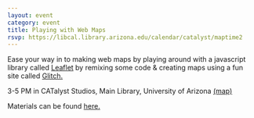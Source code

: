 ```yaml
---
layout: event
category: event
title: Playing with Web Maps
rsvp: https://libcal.library.arizona.edu/calendar/catalyst/maptime2
---
```


Ease your way in to making web maps by playing around with a javascript library called [Leaflet](https://leafletjs.com/) by remixing some code & creating maps using a fun site called [Glitch.](https://glitch.com/)

3-5 PM in CATalyst Studios, Main Library, University of Arizona [(map)](https://maps.arizona.edu/campus360/?shareId=cffd90949e3d2b8aec3f6e9d727e66680d6c2973)

Materials can be found [here.](https://github.com/maptime/tucson/tree/gh-pages/sessions/leaflet_glitch_02-2020) 
